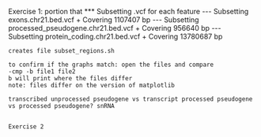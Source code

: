 Exercise 1:
portion that 
*** Subsetting .vcf for each feature
--- Subsetting exons.chr21.bed.vcf
    + Covering 1107407 bp
--- Subsetting processed_pseudogene.chr21.bed.vcf
    + Covering 956640 bp
--- Subsetting protein_coding.chr21.bed.vcf
    + Covering 13780687 bp

	creates file subset_regions.sh
	
	to confirm if the graphs match: open the files and compare
	-cmp -b file1 file2
	b will print where the files differ
	note: files differ on the version of matplotlib 
	
	transcribed unprocessed pseudogene vs transcript processed pseudogene vs processed pseudogene? snRNA
	
	
	Exercise 2
	
	